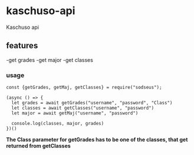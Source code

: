 # kaschuso-api
Kaschuso api


## features
  -get grades
  -get major
  -get classes
  
  
### usage
```
const {getGrades, getMaj, getClasses} = require("sodseus");

(async () => {
  let grades = await getGrades("username", "password", "Class")
  let classes = await getClasses("username", "password")
  let major = await getMaj("username", "password")
  
  console.log(classes, major, grades)
})()
```
**The Class parameter for getGrades has to be one of the classes, that get returned from getClasses**
